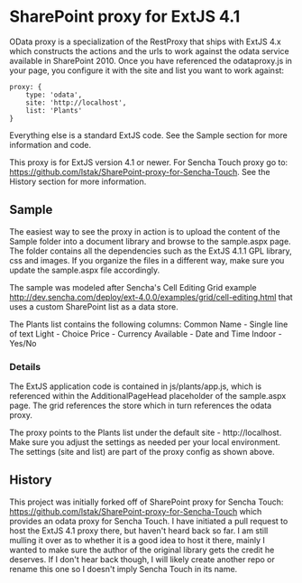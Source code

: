 # SharePoint proxy for ExtJS 4.1 #
OData proxy is a specialization of the RestProxy that ships with ExtJS 4.x which constructs the actions and the urls to work against the odata service available in SharePoint 2010.
Once you have referenced the odataproxy.js in your page, you configure it with the site and list you want to work against:

```
proxy: {
    type: 'odata',
    site: 'http://localhost',
    list: 'Plants'
}
```

Everything else is a standard ExtJS code. See the Sample section for more information and code.

This proxy is for ExtJS version 4.1 or newer. For Sencha Touch proxy go to:
https://github.com/lstak/SharePoint-proxy-for-Sencha-Touch.
See the History section for more information.

## Sample ##
The easiest way to see the proxy in action is to upload the content of the Sample folder into a document library and browse to the sample.aspx page.
The folder contains all the dependencies such as the ExtJS 4.1.1 GPL library, css and images.
If you organize the files in a different way, make sure you update the sample.aspx file accordingly.

The sample was modeled after Sencha's Cell Editing Grid example http://dev.sencha.com/deploy/ext-4.0.0/examples/grid/cell-editing.html
that uses a custom SharePoint list as a data store. 

The Plants list contains the following columns:
Common Name - Single line of text
Light -	Choice
Price -	Currency
Available -	Date and Time
Indoor - Yes/No

### Details ###
The ExtJS application code is contained in js/plants/app.js, which is referenced within the AdditionalPageHead placeholder of the sample.aspx page.
The grid references the store which in turn references the odata proxy.

<link href="js/ext-4.1.1.a-gpl/resources/css/ext-all.css" rel="stylesheet" type="text/css">

<script type="text/javascript" src="js/ext-4.1.1.a-gpl/ext-all.js"></script>

<script type="text/javascript" src="js/plants/odataproxy.js"></script>
<script type="text/javascript" src="js/plants/app.js"></script>

The proxy points to the Plants list under the default site - http://localhost.
Make sure you adjust the settings as needed per your local environment. 
The settings (site and list) are part of the proxy config as shown above.

## History ##
This project was initially forked off of SharePoint proxy for Sencha Touch: 
https://github.com/lstak/SharePoint-proxy-for-Sencha-Touch which provides an odata proxy for Sencha Touch. 
I have initiated a pull request to host the ExtJS 4.1 proxy there, but haven't heard back so far.
I am still mulling it over as to whether it is a good idea to host it there, mainly I wanted to make sure the author of the original library gets the credit he deserves.
If I don't hear back though, I will likely create another repo or rename this one so I doesn't imply Sencha Touch in its name.